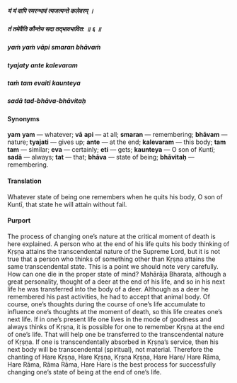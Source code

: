 ##### यं यं वापि स्मरन्भावं त्यजत्यन्ते कलेवरम् ।
##### तं तमेवैति कौन्तेय सदा तद्भावभावित: ॥ ६ ॥

##### yaṁ yaṁ vāpi smaran bhāvaṁ
##### tyajaty ante kalevaram
##### taṁ tam evaiti kaunteya
##### sadā tad-bhāva-bhāvitaḥ

#### Synonyms

**yam** **yam** — whatever; **vā** **api** — at all; **smaran** — remembering; **bhāvam** — nature; **tyajati** — gives up; **ante** — at the end; **kalevaram** — this body; **tam** **tam** — similar; **eva** — certainly; **eti** — gets; **kaunteya** — O son of Kuntī; **sadā** — always; **tat** — that; **bhāva** — state of being; **bhāvitaḥ** — remembering.

#### Translation

Whatever state of being one remembers when he quits his body, O son of Kuntī, that state he will attain without fail.

#### Purport

The process of changing one’s nature at the critical moment of death is here explained. A person who at the end of his life quits his body thinking of Kṛṣṇa attains the transcendental nature of the Supreme Lord, but it is not true that a person who thinks of something other than Kṛṣṇa attains the same transcendental state. This is a point we should note very carefully. How can one die in the proper state of mind? Mahārāja Bharata, although a great personality, thought of a deer at the end of his life, and so in his next life he was transferred into the body of a deer. Although as a deer he remembered his past activities, he had to accept that animal body. Of course, one’s thoughts during the course of one’s life accumulate to influence one’s thoughts at the moment of death, so this life creates one’s next life. If in one’s present life one lives in the mode of goodness and always thinks of Kṛṣṇa, it is possible for one to remember Kṛṣṇa at the end of one’s life. That will help one be transferred to the transcendental nature of Kṛṣṇa. If one is transcendentally absorbed in Kṛṣṇa’s service, then his next body will be transcendental (spiritual), not material. Therefore the chanting of Hare Kṛṣṇa, Hare Kṛṣṇa, Kṛṣṇa Kṛṣṇa, Hare Hare/ Hare Rāma, Hare Rāma, Rāma Rāma, Hare Hare is the best process for successfully changing one’s state of being at the end of one’s life.